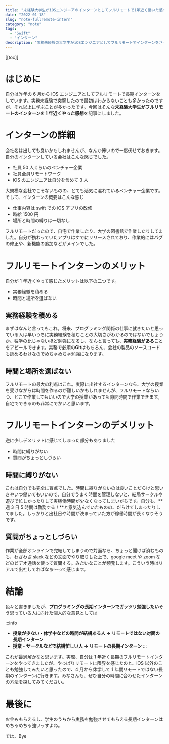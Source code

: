 ```yaml
---
title: "未経験大学生がiOSエンジニアのインターンとしてフルリモートで1年近く働いた感想"
date: "2022-01-18"
slug: "note-fullremote-intern"
category: "note"
tags:
  - "Swift"
  - "インターン"
description: "実務未経験の大学生がiOSエンジニアとしてフルリモートでインターンをさせてもらった感想を記事にしました。"
---
```


[[toc]]

# はじめに

自分は昨年の 6 月から iOS エンジニアとしてフルリモートで長期インターンをしています。実務未経験で突撃したので最初はわからないことも多かったのですが、それ以上に学ぶことが多かったです。今回はそんな**未経験大学生がフルリモートのインターンを 1 年近くやった感想**を記事にしました。

# インターンの詳細

会社名は出しても良いかもしれませんが、なんか怖いので一応伏せておきます。自分のインターンしている会社はこんな感じでした。

- 社員 50 人くらいのベンチャー企業
- 社員全員リモートワーク
- iOS のエンジニアは自分を含めて 3 人

大規模な会社でこそないものの、とても活気に溢れているベンチャー企業です。そして、インターンの概要はこんな感じ

- 仕事内容は swift での iOS アプリの改修
- 時給 1500 円
- 場所と時間の縛りは一切なし

フルリモートだったので、自宅で作業したり、大学の図書館で作業したりしてました。自分が携わっていたアプリはすでにリリースされており、作業的にはバグの修正や、新機能の追加などがメインでした。

# フルリモートインターンのメリット

自分が 1 年近くやって感じたメリットは以下の二つです。

- 実務経験を積める
- 時間と場所を選ばない

## 実務経験を積める

まずはなんと言ってもこれ。将来、プログラミング関係の仕事に就きたいと思っている人は早いうちに実務経験を積むことの大切さがわかるのではないでしょうか。独学の比じゃないほど勉強になるし、なんと言っても、**実務経験がある**ことをアピールできます。実務で必須の**Git**はもちろん、会社の製品のソースコードも読めるわけなのでめちゃめちゃ勉強になります。

## 時間と場所を選ばない

フルリモートの最大の利点はこれ。実際に出社するインターンなら、大学の授業を受けながらは時間を作るのが難しいかもしれませんが、フルリモートならいつ、どこで作業してもいいので大学の授業があっても隙間時間で作業できます。自宅でできるのも非常にでかいと思います。

# フルリモートインターンのデメリット

逆に少しデメリットに感じてしまった部分もありました

- 時間に縛りがない
- 質問がちょっとしづらい

## 時間に縛りがない

これは自分でも完全に盲点でした。時間に縛りがないのは良いことだらけと思いきやいつ働いてもいいので、自分でうまく時間を管理しないと、結局サークルや遊びで忙しかったりして実稼働時間が少なくなってしまいがちです。自分も、**週 3 日 5 時間は勤務する！**と意気込んでいたものの、だらけてしまったりしてました。しっかりと出社日や時間が決まっていた方が稼働時間が長くなりそうです。

## 質問がちょっとしづらい

作業が全部オンラインで完結してしまうので対面なら、ちょっと聞けば済むものも、わざわざ slack などの文面でやり取りした上で、google meet や zoom などのビデオ通話を使って質問する。みたいなことが頻発します。こういう時はリアルで出社してればなぁ〜って感じます。

# 結論

色々と書きましたが、**プログラミングの長期インターンでガッツリ勉強したい**そう思っている人に向けた個人的な意見としては

:::info

- **授業が少ない・休学中などの時間が結構ある人 → リモートではない対面の長期インターン**<br>
- **授業・サークルなどで結構忙しい人 → リモートの長期インターン**
  :::

これが最適解かなと思います。実際、自分は 1 年近く長期のフルリモートインターンをやってきましたが、やっぱりリモートに限界を感じたのと、iOS 以外のことも勉強してみたいと思ったので、4 月から休学して 1 年間リモートではない長期のインターンに行きます。みなさんも、ぜひ自分の時間に合わせたインターンの方法を探してみてください。

# 最後に

お金ももらえるし、学生のうちから実務を勉強させてもらえる長期インターンはめちゃめちゃ強いっすよね。

では、Bye
